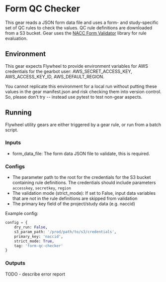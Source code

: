 # Form QC Checker

This gear reads a JSON form data file and uses a form- and study-specific set of QC rules to check the values. QC rule definitions are downloaded from a S3 bucket. Gear uses the [NACC Form Validator](https://github.com/naccdata/nacc-form-validator) library for rule evaluation.

## Environment

This gear expects Flywheel to provide environment variables for AWS credentials for the gearbot user: AWS_SECRET_ACCESS_KEY, AWS_ACCESS_KEY_ID, AWS_DEFAULT_REGION.

You cannot replicate this environment for a local run without putting these values in the gear manifest.json and risk checking them into version control. So, please don't try -- instead use pytest to test non-gear aspects.

## Running

Flywheel utility gears are either triggered by a gear rule, or run from a batch script.

### Inputs
- form_data_file: The form data JSON file to validate, this is required.

### Configs
- The parameter path to the root for the credentials for the S3 bucket containing rule definitions. The credentials should include parameters `accesskey`, `secretkey`, `region`
- The validation mode (strict_mode): If set to False, input data variables that are not in the rule definitions are skipped from validation
- The primary key field of the project/study data (e.g. naccid)

Example config:
```python
config = {
    dry_run: False,
    s3_param_path: '/prod/path/to/s3/credentials',
    primary_key: 'naccid',
    strict_mode: True,
    tag: 'form-qc-checker'
}
```

### Outputs

TODO - describe error report